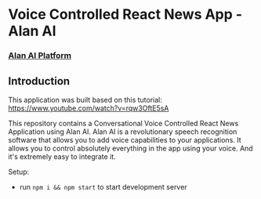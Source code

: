 # Voice Controlled React News App - Alan AI

### [Alan AI Platform](https://alan.app/)

## Introduction
This application was built based on this tutorial: https://www.youtube.com/watch?v=rqw3OftE5sA

This repository contains a Conversational Voice Controlled React News Application using Alan AI. Alan AI is a revolutionary speech recognition software that allows you to add voice capabilities to your applications. It allows you to control absolutely everything in the app using your voice. And it's extremely easy to integrate it.

Setup:
- run ```npm i && npm start``` to start development server

